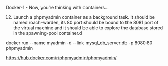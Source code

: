 Docker-1 - Now, you’re thinking with containers...

12. Launch a phpmyadmin container as a background task. It should be named roach-warden,
its 80 port should be bound to the 8081 port of the virtual machine and it should
be able to explore the database stored in the spawning-pool container.d

docker run --name myadmin -d --link mysql_db_server:db -p 8080:80 phpmyadmin

https://hub.docker.com/r/phpmyadmin/phpmyadmin/
